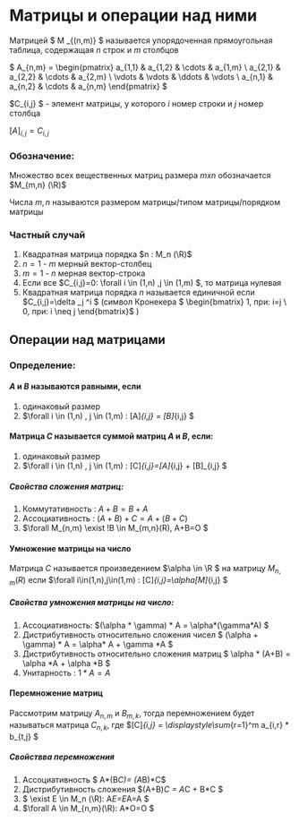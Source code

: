 # Матрицы и операции над ними

Матрицей $ M _{(n,m)} $ называется упорядоченная прямоугольная таблица, содержащая $n$ строк и $m$ столбцов

$
A_{n,m} =
\begin{pmatrix}
a_{1,1} & a_{1,2} & \cdots & a_{1,m} \\
a_{2,1} & a_{2,2} & \cdots & a_{2,m} \\
\vdots & \vdots & \ddots & \vdots \\
a_{n,1} & a_{n,2} & \cdots & a_{n,m}
\end{pmatrix}
$

$C_{i,j} $ - элемент матрицы, у которого $i$ номер строки и $j$ номер столбца

$[A]_{i,j} = C_{i,j}$ 

### Обозначение:
Множество всех вещественных матриц размера $m x n$ обозначается $M_{m,n} (\R)$

Числа $m,n$ называются  размером матрицы/типом матрицы/порядком матрицы

### Частный случай
1) Квадратная матрица порядка $n : M_n (\R)$
2) $n = 1$ - $m$ мерный вектор-столбец
3) $m = 1$ - $n$ мерная вектор-строка
4) Если все $C_{i,j}=0:  \forall i \in (1,n) ,j \in (1,m) $, то матрица нулевая
5) Квадратная матрица порядка $n$ называется единичной если $C_{i,j}=\delta _j ^i $ (cимвол Кронекера $
\begin{bmatrix}
  1, при: i=j \\
  0, при: i \neq j
 \end{bmatrix}$  )


## Операции над матрицами

### Определение:
#### $A$ и $B$ называются равными, если

1) одинаковый размер
2) $\forall i \in (1,n) , j \in (1,m) : [A]_{i,j} = [B]_{i,j} $

#### Матрица $C$ называется суммой матриц $A$ и $B$, если:
1) одинаковый размер
2) $\forall i \in (1,n) , j \in (1,m) : [C]_{i,j}=[A]_{i,j} + [B]_{i,j} $

##### Свойства сложения матриц:
1) Коммутативность : $A+B=B+A$
2) Ассоциативность : $(A+B)+C=A+(B+C)$
3) $\forall M_{n,m} \exist !B \in M_{m,n}(R), A+B=O $


#### Умножение матрицы на число
Матрица $C$ называется произведением $\alpha \in \R $ на матрицу $M_{n,m}(R)$ если $\forall i\in(1,n),j\in(1,m) : [C]_{i,j}=\alpha[M]_{i,j} $
##### Свойства умножения матрицы на число:
1) Ассоциативность: $(\alpha * \gamma) * A = \alpha*(\gamma*A) $
2) Дистрибутивность относительно сложения чисел $ (\alpha + \gamma) * A = \alpha* A + \gamma *A $
3) Дистрибутивность относительно сложения матриц $ \alpha * (A+B) = \alpha *A + \alpha *B $
4) Унитарность : $1*A=A$

#### Перемножение матриц
Рассмотрим матрицу $A_{n,m}$ и $B_{m,k}$, тогда перемножением будет называться матрица $C_{n,k}$, где $[C]_{i,j} = \displaystyle\sum_{r=1}^m a_{i,r} * b_{t,j} $

##### Свойствва перемножения
1) Ассоциативность $ A*(B*C)= (A*B)*C$
2) Дистрибутивность сложения $(A+B)*C = A*C + B*C $
3) $ \exist E \in M_n (\R): A*E=E*A=A $
4) $\forall A \in M_{n,m}(\R): A*O=O $
